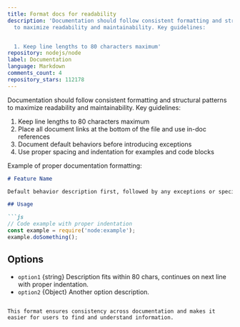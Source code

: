```yaml
---
title: Format docs for readability
description: 'Documentation should follow consistent formatting and structural patterns
  to maximize readability and maintainability. Key guidelines:


  1. Keep line lengths to 80 characters maximum'
repository: nodejs/node
label: Documentation
language: Markdown
comments_count: 4
repository_stars: 112178
---
```


Documentation should follow consistent formatting and structural patterns to maximize readability and maintainability. Key guidelines:

1. Keep line lengths to 80 characters maximum
2. Place all document links at the bottom of the file and use in-doc references
3. Document default behaviors before introducing exceptions
4. Use proper spacing and indentation for examples and code blocks

Example of proper documentation formatting:

```markdown
# Feature Name

Default behavior description first, followed by any exceptions or special cases.

## Usage

```js
// Code example with proper indentation
const example = require('node:example');
example.doSomething();
```

## Options

* `option1` {string} Description fits within 80 chars, continues on next
  line with proper indentation.
* `option2` {Object} Another option description.

[link-reference]: #section-name
```

This format ensures consistency across documentation and makes it easier for users to find and understand information.